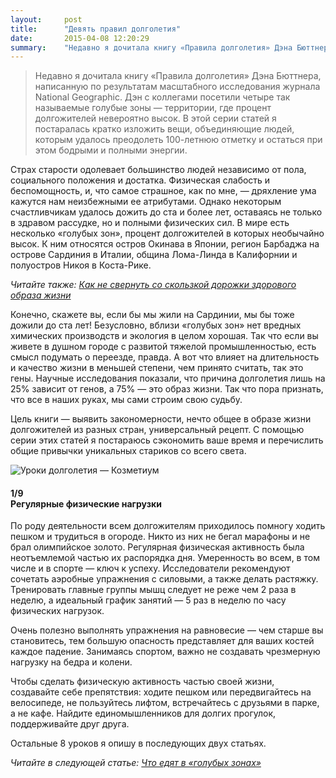 ```yaml
---
layout:     post
title:      "Девять правил долголетия"
date:       2015-04-08 12:20:29
summary:    "Недавно я дочитала книгу «Правила долголетия» Дэна Бюттнера, написанную по результатам масштабного исследования журнала National Geographic. Дэн с коллегами посетили четыре так называемые голубые зоны — территории, где процент долгожителей невероятно высок. В этой серии статей я постаралась кратко изложить вещи, объединяющие людей, которым удалось преодолеть 100-летнюю отметку и остаться при этом бодрыми и полными энергии."
---
```


> Недавно я дочитала книгу «Правила долголетия» Дэна Бюттнера, написанную по результатам масштабного исследования журнала National Geographic. Дэн с коллегами посетили четыре так называемые голубые зоны — территории, где процент долгожителей невероятно высок. В этой серии статей я постаралась кратко изложить вещи, объединяющие людей, которым удалось преодолеть 100-летнюю отметку и остаться при этом бодрыми и полными энергии.

Страх старости одолевает большинство людей независимо от пола, социального положения и достатка. Физическая слабость и беспомощность, и, что самое страшное, как по мне, — дряхление ума кажутся нам неизбежными ее атрибутами. Однако некоторым счастливчикам удалось дожить до ста и более лет, оставаясь не только в здравом рассудке, но и полными физических сил. В мире есть несколько «голубых зон», процент долгожителей в которых необычайно высок. К ним относятся остров Окинава в Японии, регион Барбаджа на острове Сардиния в Италии, община Лома-Линда в Калифорнии и полуостров Никоя в Коста-Рике.

_Читайте также: [Как не свернуть со скользкой дорожки здорового образа жизни](/2015/03/13/kak-ne-svernut-so-skolzkoy-dorojki-zdorovogo-obraza-jizni/)_

Конечно, скажете вы, если бы мы жили на Сардинии, мы бы тоже дожили до ста лет! Безусловно, вблизи «голубых зон» нет вредных химических производств и экология в целом хорошая. Так что если вы живете в душном городе с развитой тяжелой промышленностью, есть смысл подумать о переезде, правда. А вот что влияет на длительность и качество жизни в меньшей степени, чем принято считать, так это гены. Научные исследования показали, что причина долголетия лишь на 25% зависит от генов, а 75% — это образ жизни. Так что пора признать, что все в наших руках, мы сами строим свою судьбу.

Цель книги — выявить закономерности, нечто общее в образе жизни долгожителей из разных стран, универсальный рецепт. С помощью серии этих статей я постараюсь сэкономить ваше время и перечислить общие привычки уникальных стариков со всего света.

![Уроки долголетия — Козметиум](https://dl.dropboxusercontent.com/u/4402725/kozmetium/2015-04-08/grannies.jpg)

#### <div class="part">1/9</div>Регулярные физические нагрузки
По роду деятельности всем долгожителям приходилось помногу ходить пешком и трудиться в огороде. Никто из них не бегал марафоны и не брал олимпийское золото. Регулярная физическая активность была неотъемлемой частью их распорядка дня. Умеренность во всем, в том числе и в спорте — ключ к успеху. Исследователи рекомендуют сочетать аэробные упражнения с силовыми, а также делать растяжку. Тренировать главные группы мышц следует не реже чем 2 раза в неделю, а идеальный график занятий — 5 раз в неделю по часу физических нагрузок.

Очень полезно выполнять упражнения на равновесие — чем старше вы становитесь, тем большую опасность представляет для ваших костей каждое падение. Занимаясь спортом, важно не создавать чрезмерную нагрузку на бедра и колени.

Чтобы сделать физическую активность частью своей жизни, создавайте себе препятствия: ходите пешком или передвигайтесь на велосипеде, не пользуйтесь лифтом, встречайтесь с друзьями в парке, а не кафе. Найдите единомышленников для долгих прогулок, поддерживайте друг друга.

Остальные 8 уроков я опишу в последующих двух статьях.

_Читайте в следующей статье: [Что едят в «голубых зонах»](/2015/04/16/pravila-dolgoletiya-chto-est-chtoby-jit-dolshe/)_